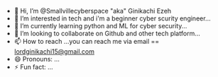 - 👋 Hi, I’m @Smallvillecyberspace "aka" Ginikachi Ezeh
- 👀 I’m interested in tech and i'm  a beginner cyber scurity engineer...
- 🌱 I’m currently learning python and ML for cyber security...
- 💞️ I’m looking to collaborate on Github and other tech platform...
- 📫 How to reach ...you can reach me via email == lordginikachi15@gmail.com
- 😄 Pronouns: ...
- ⚡ Fun fact: ...

<!---
Smallvillecyberspace/Smallvillecyberspace is a ✨ special ✨ repository because its `README.md` (this file) appears on your GitHub profile.
You can click the Preview link to take a look at your changes.
--->
